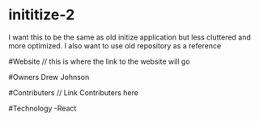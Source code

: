 # inititize-2
I want this to be the same as old initize application but less cluttered and more optimized. I also want to use old repository as a reference

#Website
// this is where the link to the website will go

#Owners
Drew Johnson

#Contributers
 // Link Contributers here

#Technology
-React

